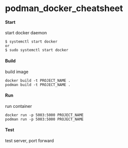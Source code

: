 # podman_docker_cheatsheet


#### Start 
start docker daemon
```
$ systemctl start docker
or
$ sudo systemctl start docker
```

#### Build
build image
```
docker build -t PROJECT_NAME .
podman build -t PROJECT_NAME .
```

#### Run
run container
```
docker run -p 5003:5000 PROJECT_NAME
podman run -p 5003:5000 PROJECT_NAME
```

#### Test
test server, port forward
```
```

